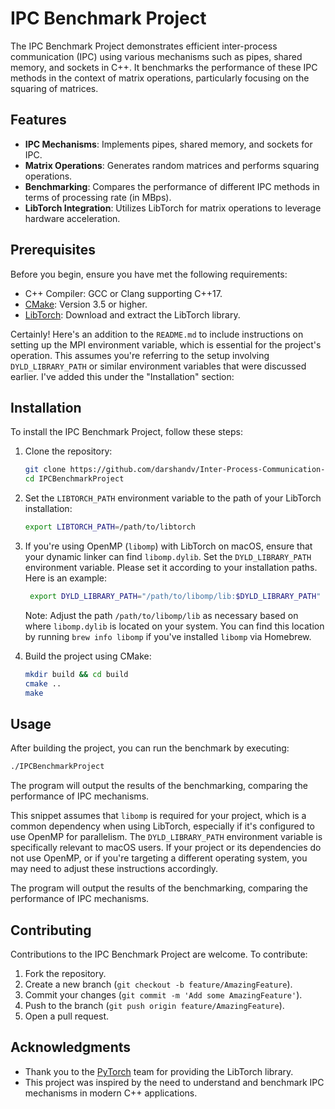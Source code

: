 # IPC Benchmark Project

The IPC Benchmark Project demonstrates efficient inter-process communication (IPC) using various mechanisms such as pipes, shared memory, and sockets in C++. It benchmarks the performance of these IPC methods in the context of matrix operations, particularly focusing on the squaring of matrices.

## Features

- **IPC Mechanisms**: Implements pipes, shared memory, and sockets for IPC.
- **Matrix Operations**: Generates random matrices and performs squaring operations.
- **Benchmarking**: Compares the performance of different IPC methods in terms of processing rate (in MBps).
- **LibTorch Integration**: Utilizes LibTorch for matrix operations to leverage hardware acceleration.

## Prerequisites

Before you begin, ensure you have met the following requirements:

- C++ Compiler: GCC or Clang supporting C++17.
- [CMake](https://cmake.org/download/): Version 3.5 or higher.
- [LibTorch](https://pytorch.org/get-started/locally/): Download and extract the LibTorch library.

Certainly! Here's an addition to the `README.md` to include instructions on setting up the MPI environment variable, which is essential for the project's operation. This assumes you're referring to the setup involving `DYLD_LIBRARY_PATH` or similar environment variables that were discussed earlier. I've added this under the "Installation" section:

## Installation

To install the IPC Benchmark Project, follow these steps:

1. Clone the repository:
   ```sh
   git clone https://github.com/darshandv/Inter-Process-Communication-Benchmarking.git IPCBenchmarkProject
   cd IPCBenchmarkProject
   ```

2. Set the `LIBTORCH_PATH` environment variable to the path of your LibTorch installation:
   ```sh
   export LIBTORCH_PATH=/path/to/libtorch
   ```

3. If you're using OpenMP (`libomp`) with LibTorch on macOS, ensure that your dynamic linker can find `libomp.dylib`. Set the `DYLD_LIBRARY_PATH` environment variable. Please set it according to your installation paths. Here is an example:
   ```sh
    export DYLD_LIBRARY_PATH="/path/to/libomp/lib:$DYLD_LIBRARY_PATH"
   ```
   Note: Adjust the path `/path/to/libomp/lib` as necessary based on where `libomp.dylib` is located on your system. You can find this location by running `brew info libomp` if you've installed `libomp` via Homebrew.

4. Build the project using CMake:
   ```sh
   mkdir build && cd build
   cmake ..
   make
   ```

## Usage

After building the project, you can run the benchmark by executing:

```sh
./IPCBenchmarkProject
```

The program will output the results of the benchmarking, comparing the performance of IPC mechanisms.

This snippet assumes that `libomp` is required for your project, which is a common dependency when using LibTorch, especially if it's configured to use OpenMP for parallelism. The `DYLD_LIBRARY_PATH` environment variable is specifically relevant to macOS users. If your project or its dependencies do not use OpenMP, or if you're targeting a different operating system, you may need to adjust these instructions accordingly.

The program will output the results of the benchmarking, comparing the performance of IPC mechanisms.

## Contributing

Contributions to the IPC Benchmark Project are welcome. To contribute:

1. Fork the repository.
2. Create a new branch (`git checkout -b feature/AmazingFeature`).
3. Commit your changes (`git commit -m 'Add some AmazingFeature'`).
4. Push to the branch (`git push origin feature/AmazingFeature`).
5. Open a pull request.



## Acknowledgments

- Thank you to the [PyTorch](https://pytorch.org/) team for providing the LibTorch library.
- This project was inspired by the need to understand and benchmark IPC mechanisms in modern C++ applications.
